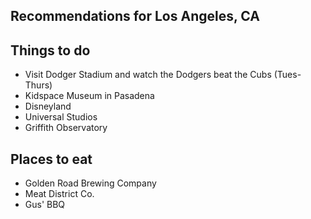 ## Recommendations for Los Angeles, CA

## Things to do
- Visit Dodger Stadium and watch the Dodgers beat the Cubs (Tues-Thurs)
- Kidspace Museum in Pasadena
- Disneyland
- Universal Studios
- Griffith Observatory

## Places to eat
- Golden Road Brewing Company
- Meat District Co.
- Gus' BBQ
